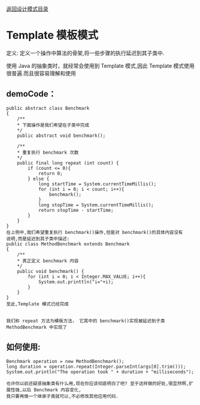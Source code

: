 <p>
    <a href="#" onclick="showITLearnPage('softdesign')">返回设计模式目录</a>
</p>

# Template 模板模式

定义:
定义一个操作中算法的骨架,将一些步骤的执行延迟到其子类中.

使用 Java 的抽象类时，就经常会使用到 Template 模式,因此 Template 模式使用很普遍.而且很容易理解和使用

## demoCode：

    public abstract class Benchmark
    {
        /**
        * 下面操作是我们希望在子类中完成
        */
        public abstract void benchmark();

        /**
        * 重复执行 benchmark 次数
        */
        public final long repeat (int count) {
            if (count <= 0){
                return 0;
            } else {
                long startTime = System.currentTimeMillis();
                for (int i = 0; i < count; i++){
                    benchmark();
                }
                long stopTime = System.currentTimeMillis();
                return stopTime - startTime;
            }
        }
    }
    在上例中,我们希望重复执行 benchmark()操作,但是对 benchmark()的具体内容没有
    说明,而是延迟到其子类中描述:
    public class MethodBenchmark extends Benchmark
    {
        /**
        * 真正定义 benchmark 内容
        */
        public void benchmark() {
            for (int i = 0; i < Integer.MAX_VALUE; i++){
                System.out.printtln("i="+i);
            }
        }
    }
    至此,Template 模式已经完成


    我们称 repeat 方法为模板方法， 它其中的 benchmark()实现被延迟到子类MethodBenchmark 中实现了

## 如何使用:

    Benchmark operation = new MethodBenchmark();
    long duration = operation.repeat(Integer.parseInt(args[0].trim()));
    System.out.println("The operation took " + duration + "milliseconds");
    
    也许你以前还疑惑抽象类有什么用,现在你应该彻底明白了吧? 至于这样做的好处,很显然啊,扩展性强,以后 Benchmark 内容变化,
    我只要再做一个继承子类就可以,不必修改其他应用代码.
